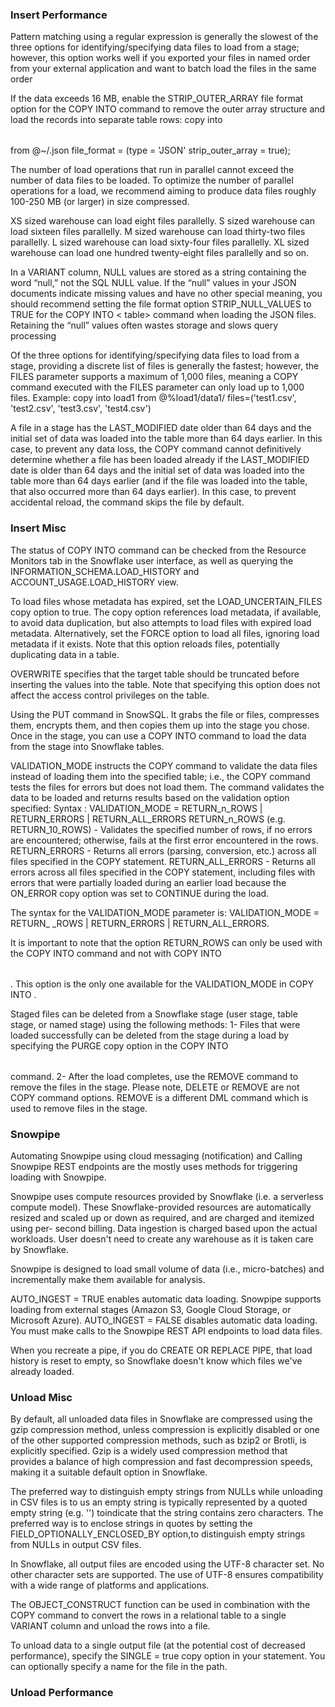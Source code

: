### Insert Performance
Pattern matching using a regular expression is generally the slowest of the
three options for identifying/specifying data files to load from a stage;
however, this option works well if you exported your files in named order from
your external application and want to batch load the files in the same order

If the data exceeds 16 MB, enable the STRIP_OUTER_ARRAY file format option for
the COPY INTO <table> command to remove the outer array structure and load the
records into separate table rows: copy into <table> from @~/<file>.json
file_format = (type = 'JSON' strip_outer_array = true);

The number of load operations that run in parallel cannot exceed the number of
data files to be loaded. To optimize the number of parallel operations for a
load, we recommend aiming to produce data files roughly 100-250 MB (or larger)
in size compressed.

XS sized warehouse can load eight files parallelly. S sized warehouse can load
sixteen files parallelly. M sized warehouse can load thirty-two files
parallelly. L sized warehouse can load sixty-four files parallelly. XL sized
warehouse can load one hundred twenty-eight files parallelly and so on.

In a VARIANT column, NULL values are stored as a string containing the word
“null,” not the SQL NULL value. If the “null” values in your JSON documents
indicate missing values and have no other special meaning, you should recommend
setting the file format option STRIP_NULL_VALUES to TRUE for the COPY INTO <
table> command when loading the JSON files. Retaining the “null” values often
wastes storage and slows query processing

Of the three options for identifying/specifying data files to load from a
stage, providing a discrete list of files is generally the fastest; however,
the FILES parameter supports a maximum of 1,000 files, meaning a COPY command
executed with the FILES parameter can only load up to 1,000 files. Example:
copy into load1 from @%load1/data1/ files=('test1.csv', 'test2.csv',
'test3.csv', 'test4.csv')

A file in a stage has the LAST_MODIFIED date older than 64 days and the initial
set of data was loaded into the table more than 64 days earlier. In this case,
to prevent any data loss, the COPY command cannot definitively determine
whether a file has been loaded already if the LAST_MODIFIED date is older than
64 days and the initial set of data was loaded into the table more than 64 days
earlier (and if the file was loaded into the table, that also occurred more
than 64 days earlier). In this case, to prevent accidental reload, the command
skips the file by default.

### Insert Misc
The status of COPY INTO command can be checked from the Resource Monitors tab
in the Snowflake user interface, as well as querying the
INFORMATION_SCHEMA.LOAD_HISTORY and ACCOUNT_USAGE.LOAD_HISTORY view.

To load files whose metadata has expired, set the LOAD_UNCERTAIN_FILES copy
option to true. The copy option references load metadata, if available, to
avoid data duplication, but also attempts to load files with expired load
metadata. Alternatively, set the FORCE option to load all files, ignoring load
metadata if it exists. Note that this option reloads files, potentially
duplicating data in a table.

OVERWRITE specifies that the target table should be truncated before inserting
the values into the table. Note that specifying this option does not affect the
access control privileges on the table.

Using the PUT command in SnowSQL. It grabs the file or files, compresses them,
encrypts them, and then copies them up into the stage you chose. Once in the
stage, you can use a COPY INTO command to load the data from the stage into
Snowflake tables.

VALIDATION_MODE instructs the COPY command to validate the data files instead
of loading them into the specified table; i.e., the COPY command tests the
files for errors but does not load them. The command validates the data to be
loaded and returns results based on the validation option specified: Syntax :
VALIDATION_MODE = RETURN_n_ROWS | RETURN_ERRORS | RETURN_ALL_ERRORS
RETURN_n_ROWS (e.g. RETURN_10_ROWS) - Validates the specified number of rows,
if no errors are encountered; otherwise, fails at the first error encountered
in the rows. RETURN_ERRORS - Returns all errors (parsing, conversion, etc.)
across all files specified in the COPY statement. RETURN_ALL_ERRORS - Returns
all errors across all files specified in the COPY statement, including files
with errors that were partially loaded during an earlier load because the
ON_ERROR copy option was set to CONTINUE during the load.

The syntax for the VALIDATION_MODE parameter is: VALIDATION_MODE = RETURN_<n>
_ROWS | RETURN_ERRORS | RETURN_ALL_ERRORS.

It is important to note that the option RETURN_ROWS can only be used with the
COPY INTO <location> command and not with COPY INTO <table>. This option is the
only one available for the VALIDATION_MODE in COPY INTO <location>.

Staged files can be deleted from a Snowflake stage (user stage, table stage, or
named stage) using the following methods: 1- Files that were loaded
successfully can be deleted from the stage during a load by specifying the
PURGE copy option in the COPY INTO <table> command. 2- After the load
completes, use the REMOVE command to remove the files in the stage. Please
note, DELETE or REMOVE are not COPY command options. REMOVE is a different DML
command which is used to remove files in the stage.


### Snowpipe
Automating Snowpipe using cloud messaging (notification) and Calling Snowpipe
REST endpoints are the mostly uses methods for triggering loading with Snowpipe.

Snowpipe uses compute resources provided by Snowflake (i.e. a serverless
compute model). These Snowflake-provided resources are automatically resized
and scaled up or down as required, and are charged and itemized using per-
second billing. Data ingestion is charged based upon the actual workloads. User
doesn't need to create any warehouse as it is taken care by Snowflake.

Snowpipe is designed to load small volume of data (i.e., micro-batches) and 
incrementally make them available for analysis.

AUTO_INGEST = TRUE enables automatic data loading. Snowpipe supports loading
from external stages (Amazon S3, Google Cloud Storage, or Microsoft Azure).
AUTO_INGEST = FALSE disables automatic data loading. You must make calls to the
Snowpipe REST API endpoints to load data files.

When you recreate a pipe, if you do CREATE OR REPLACE PIPE, that load history
is reset to empty, so Snowflake doesn't know which files we've already loaded.

### Unload Misc
By default, all unloaded data files in Snowflake are compressed using the gzip
compression method, unless compression is explicitly disabled or one of the
other supported compression methods, such as bzip2 or Brotli, is explicitly
specified. Gzip is a widely used compression method that provides a balance of
high compression and fast decompression speeds, making it a suitable default
option in Snowflake.

The preferred way to distinguish empty strings from NULLs while unloading in
CSV files is to us an empty string is typically represented by a quoted empty
string (e.g. '') toindicate that the string contains zero characters. The 
preferred way is to enclose strings in quotes by setting the 
FIELD_OPTIONALLY_ENCLOSED_BY option,to distinguish empty strings from NULLs in
output CSV files.

In Snowflake, all output files are encoded using the UTF-8 character set. No
other character sets are supported. The use of UTF-8 ensures compatibility with
a wide range of platforms and applications.

The OBJECT_CONSTRUCT function can be used in combination with the COPY command
to convert the rows in a relational table to a single VARIANT column and unload
the rows into a file.

To unload data to a single output file (at the potential cost of decreased
performance), specify the SINGLE = true copy option in your statement. You can
optionally specify a name for the file in the path.

### Unload Performance


